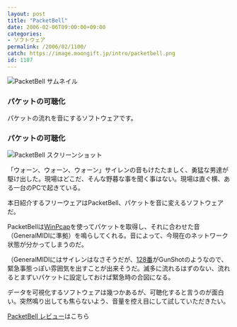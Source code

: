 ```yaml
---
layout: post
title: "PacketBell"
date: 2006-02-06T09:00:00+09:00
categories:
- ソフトウェア
permalink: /2006/02/1100/
catch: https://image.moongift.jp/intro/packetbell.png
id: 1107
---
```

 ![PacketBell サムネイル](https://image.moongift.jp/intro/packetbell.t.png "PacketBell サムネイル")
  

### パケットの可聴化
  
パケットの流れを音にするソフトウェアです。  
<!--more-->  

### パケットの可聴化
  

![PacketBell スクリーンショット](https://image.moongift.jp/intro/packetbell.png "PacketBell スクリーンショット")

  

「ウォーン、ウォーン、ウォーン」サイレンの音もけたたましく、勇猛な男達が駆け出した。現場はどこだ、そんな野暮な事を聞く事はない。現場は直ぐ横、ある一台のPCで起きている。

  

本日紹介するフリーウェアはPacketBell、パケットを音に変えるソフトウェアだ。

  

PacketBellは[WinPcap](http://www.winpcap.org/)を使ってパケットを取得し、それに合わせた音（GeneralMIDIに準拠）を鳴らしてくれる。音によって、今現在のネットワーク状態が分かってしまうのだ。

  

（GeneralMIDIにはサイレンはなさそうだが、[128番](http://www1.odn.ne.jp/etm-pop@pipika/midi/gm128.htm)がGunShotのようなので、緊急事態っぽい雰囲気を出すことが出来そうだ。滅多に流れるはずのない、流れるとまずいパケットに設定しておけば緊急時の合図になる。

  

データを可視化するソフトウェアは幾つかあるが、可聴化すると言うのが面白い。突然鳴り出しても焦らないよう、音量を控え目にして試していただきたい。

  

[PacketBell レビュー](http://fw.moongift.jp/review/i-1113.html)はこちら

